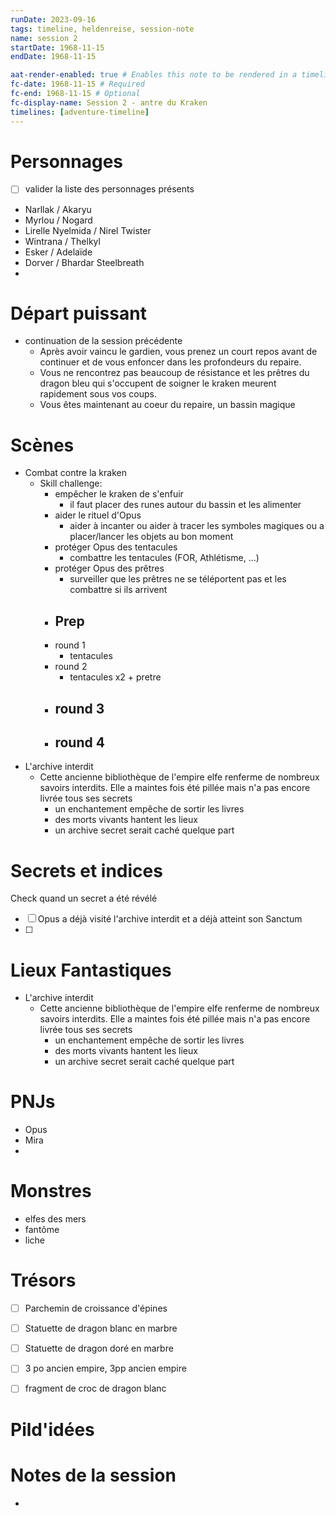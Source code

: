 ```yaml
---
runDate: 2023-09-16
tags: timeline, heldenreise, session-note
name: session 2
startDate: 1968-11-15
endDate: 1968-11-15

aat-render-enabled: true # Enables this note to be rendered in a timeline
fc-date: 1968-11-15 # Required
fc-end: 1968-11-15 # Optional
fc-display-name: Session 2 - antre du Kraken
timelines: [adventure-timeline]
---
```


# Personnages
- [ ] valider la liste des personnages présents
- Narllak / Akaryu
- Myrlou / Nogard
- Lirelle Nyelmida / Nirel Twister
- Wintrana / Thelkyl
- Esker / Adelaïde
- Dorver / Bhardar Steelbreath
- 

# Départ puissant
- continuation de la session précédente
	- Après avoir vaincu le gardien, vous prenez un court repos avant de continuer et de vous enfoncer dans les profondeurs du repaire.
	- Vous ne rencontrez pas beaucoup de résistance et les prêtres du dragon bleu qui s'occupent de soigner le kraken meurent rapidement sous vos coups.
	- Vous êtes maintenant au coeur du repaire, un bassin magique

# Scènes
- Combat contre la kraken
	- Skill challenge:
		- empêcher le kraken de s'enfuir
			- il faut placer des runes autour du bassin et les alimenter 
		- aider le rituel d'Opus
			- aider à incanter ou aider à tracer les symboles magiques ou a placer/lancer les objets au bon moment
		- protéger Opus des tentacules
			- combattre les tentacules (FOR, Athlétisme, ...)
		- protéger Opus des prêtres
			- surveiller que les prêtres ne se téléportent pas et les combattre si ils arrivent
		- Prep
			- 
		- round 1
			- tentacules
		- round 2
			- tentacules x2 + pretre
		- round 3
			- 
		- round 4
			- 
- L'archive interdit
	- Cette ancienne bibliothèque de l'empire elfe renferme de nombreux savoirs interdits. Elle a maintes fois été pillée mais n'a pas encore livrée tous ses secrets
		- un enchantement empêche de sortir les livres
		- des morts vivants  hantent les lieux
		- un archive secret serait caché quelque part

# Secrets et indices
Check quand un secret a été révélé
- [ ] Opus a déjà visité l'archive interdit et a déjà atteint son Sanctum
- [ ] 

# Lieux Fantastiques
- L'archive interdit
	- Cette ancienne bibliothèque de l'empire elfe renferme de nombreux savoirs interdits. Elle a maintes fois été pillée mais n'a pas encore livrée tous ses secrets
		- un enchantement empêche de sortir les livres
		- des morts vivants  hantent les lieux
		- un archive secret serait caché quelque part

# PNJs
- Opus
- Mira
- 

# Monstres
- elfes des mers
- fantôme
- liche

# Trésors
- [ ] Parchemin de croissance d'épines
- [ ] Statuette de dragon blanc en marbre
- [ ] Statuette de dragon doré en marbre
- [ ] 3 po ancien empire, 3pp ancien empire
- [ ] fragment de croc de dragon blanc


# Pild'idées
> 

# Notes de la session
- 

